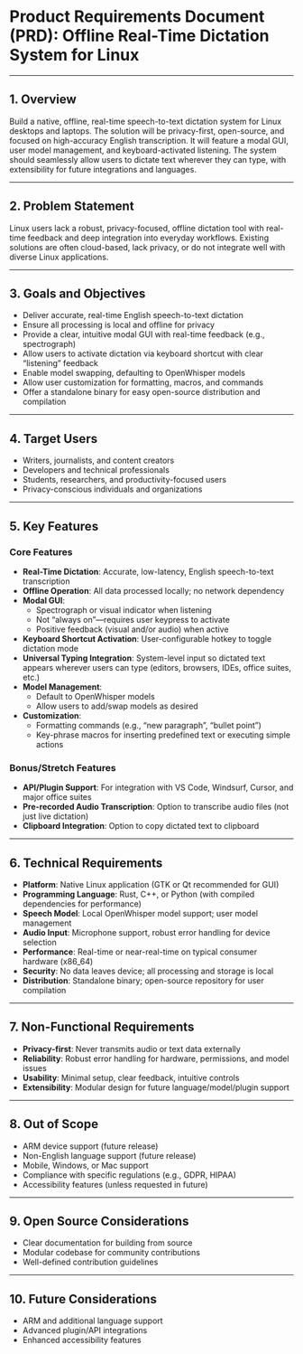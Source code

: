 # Product Requirements Document (PRD): Offline Real-Time Dictation System for Linux

---

## 1. Overview

Build a native, offline, real-time speech-to-text dictation system for Linux desktops and laptops. The solution will be privacy-first, open-source, and focused on high-accuracy English transcription. It will feature a modal GUI, user model management, and keyboard-activated listening. The system should seamlessly allow users to dictate text wherever they can type, with extensibility for future integrations and languages.

---

## 2. Problem Statement

Linux users lack a robust, privacy-focused, offline dictation tool with real-time feedback and deep integration into everyday workflows. Existing solutions are often cloud-based, lack privacy, or do not integrate well with diverse Linux applications.

---

## 3. Goals and Objectives

- Deliver accurate, real-time English speech-to-text dictation
- Ensure all processing is local and offline for privacy
- Provide a clear, intuitive modal GUI with real-time feedback (e.g., spectrograph)
- Allow users to activate dictation via keyboard shortcut with clear “listening” feedback
- Enable model swapping, defaulting to OpenWhisper models
- Allow user customization for formatting, macros, and commands
- Offer a standalone binary for easy open-source distribution and compilation

---

## 4. Target Users

- Writers, journalists, and content creators
- Developers and technical professionals
- Students, researchers, and productivity-focused users
- Privacy-conscious individuals and organizations

---

## 5. Key Features

### Core Features

- **Real-Time Dictation**: Accurate, low-latency, English speech-to-text transcription
- **Offline Operation**: All data processed locally; no network dependency
- **Modal GUI**: 
  - Spectrograph or visual indicator when listening
  - Not “always on”—requires user keypress to activate
  - Positive feedback (visual and/or audio) when active
- **Keyboard Shortcut Activation**: User-configurable hotkey to toggle dictation mode
- **Universal Typing Integration**: System-level input so dictated text appears wherever users can type (editors, browsers, IDEs, office suites, etc.)
- **Model Management**: 
  - Default to OpenWhisper models
  - Allow users to add/swap models as desired
- **Customization**: 
  - Formatting commands (e.g., “new paragraph”, “bullet point”)
  - Key-phrase macros for inserting predefined text or executing simple actions

### Bonus/Stretch Features

- **API/Plugin Support**: For integration with VS Code, Windsurf, Cursor, and major office suites
- **Pre-recorded Audio Transcription**: Option to transcribe audio files (not just live dictation)
- **Clipboard Integration**: Option to copy dictated text to clipboard

---

## 6. Technical Requirements

- **Platform**: Native Linux application (GTK or Qt recommended for GUI)
- **Programming Language**: Rust, C++, or Python (with compiled dependencies for performance)
- **Speech Model**: Local OpenWhisper model support; user model management
- **Audio Input**: Microphone support, robust error handling for device selection
- **Performance**: Real-time or near-real-time on typical consumer hardware (x86_64)
- **Security**: No data leaves device; all processing and storage is local
- **Distribution**: Standalone binary; open-source repository for user compilation

---

## 7. Non-Functional Requirements

- **Privacy-first**: Never transmits audio or text data externally
- **Reliability**: Robust error handling for hardware, permissions, and model issues
- **Usability**: Minimal setup, clear feedback, intuitive controls
- **Extensibility**: Modular design for future language/model/plugin support

---

## 8. Out of Scope

- ARM device support (future release)
- Non-English language support (future release)
- Mobile, Windows, or Mac support
- Compliance with specific regulations (e.g., GDPR, HIPAA)
- Accessibility features (unless requested in future)

---

## 9. Open Source Considerations

- Clear documentation for building from source
- Modular codebase for community contributions
- Well-defined contribution guidelines

---

## 10. Future Considerations

- ARM and additional language support
- Advanced plugin/API integrations
- Enhanced accessibility features

